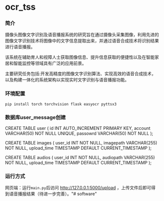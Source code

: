 # ocr_tss

### 简介
摄像头图像文字识别及语音播报系统的研究旨在通过摄像头采集图像，利用先进的图像文字识别技术将图像中的文字信息提取出来，并通过语音合成技术将识别结果进行语音播报。

该系统在辅助育人和视障人士获取图像信息、提升信息获取的便捷性以及在智能家居和智能监控等领域具有广泛的应用前景。

主要研究任务包括:开发高精度的图像文字识别算法、实现高效的语音合成技术，以及构建一体化的系统架构以实现实时文字识别与语音播报功能。

### 环境配置
```shell
pip install torch torchvision flask easyocr pyttsx3
```

### 数据库user_message创建
CREATE TABLE user (
	id INT AUTO_INCREMENT PRIMARY KEY,
    account VARCHAR(50) NOT NULL UNIQUE,
    passowrd VARCHAR(50) NOT NULL
);

CREATE TABLE images (
	user_id INT NOT NULL,
    imagepath VARCHAR(255) NOT NULL,
    upload_time TIMESTAMP DEFAULT CURRENT_TIMESTAMP
);

CREATE TABLE audios (
	user_id INT NOT NULL,
    audiopath VARCHAR(255) NOT NULL,
    upload_time TIMESTAMP DEFAULT CURRENT_TIMESTAMP
);

### 运行方式
网页端：运行`main.py`后访问 http://127.0.0.1:5000/upload ，上传文件后即可得到语音播报结果（待进一步完善）。"# software" 
